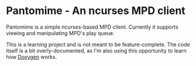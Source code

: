 # Pantomime - An ncurses MPD client

Pantomime is a simple ncurses-based MPD client. Currently it supports viewing and manipulating MPD's play queue.

This is a learning project and is not meant to be feature-complete.
The code itself is a bit overly-documented, as I'm also using this opportunity
to learn how [Doxygen](http://www.doxygen.nl/index.html) works.